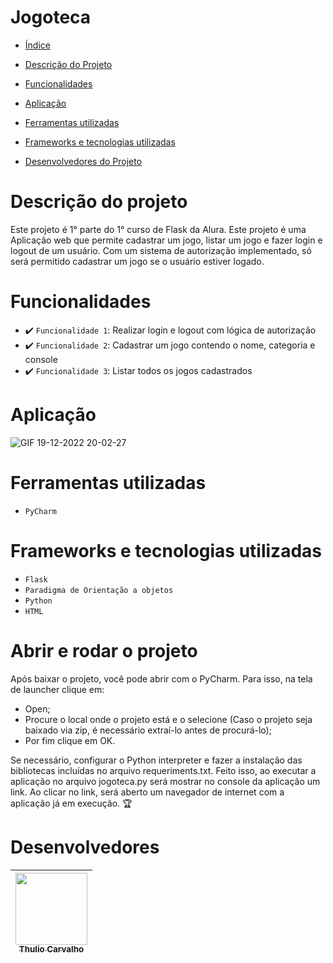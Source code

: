 # Jogoteca

* [Índice](#índice)

* [Descrição do Projeto](#descrição-do-projeto)
* [Funcionalidades](#funcionalidades)
* [Aplicação](#aplicação)
* [Ferramentas utilizadas](#ferramentas-utilizadas)
* [Frameworks e tecnologias utilizadas](#frameworks-e-tecnologias-utilizadas)
* [Desenvolvedores do Projeto](#desenvolvedores)

# Descrição do projeto
Este projeto é 1° parte do 1° curso de Flask da Alura. Este projeto é uma Aplicação web que permite cadastrar um jogo, listar um jogo e fazer login e logout de um usuário. 
Com um sistema de autorização implementado, só será permitido cadastrar um jogo se o usuário estiver logado.

# Funcionalidades
 - ✔️ `Funcionalidade 1`: Realizar login e logout com lógica de autorização
 - ✔️ `Funcionalidade 2`: Cadastrar um jogo contendo o nome, categoria e console 
 - ✔️ `Funcionalidade 3`: Listar todos os jogos cadastrados 
# Aplicação

![GIF 19-12-2022 20-02-27](https://user-images.githubusercontent.com/48070981/208545429-5533ced7-93fa-4597-a8dd-d7e5881873ef.gif)

# Ferramentas utilizadas
- `PyCharm`

# Frameworks e tecnologias utilizadas
- `Flask`
- `Paradigma de Orientação a objetos`
- `Python`
- `HTML`

# Abrir e rodar o projeto
Após baixar o projeto, você pode abrir com o PyCharm. Para isso, na tela de launcher clique em:

- Open;
- Procure o local onde o projeto está e o selecione (Caso o projeto seja baixado via zip, é necessário extraí-lo antes de procurá-lo);
- Por fim clique em OK.

Se necessário, configurar o Python interpreter e fazer a instalação das bibliotecas incluídas no arquivo requeriments.txt. Feito isso, ao executar a aplicação no arquivo jogoteca.py será mostrar no console da aplicação um link. Ao clicar no link, será aberto um navegador de internet com a aplicação já em execução. 🏆

# Desenvolvedores

| [<img src="https://avatars.githubusercontent.com/u/48070981?s=400&v=4" width=115><br><sub>Thulio Carvalho</sub>](https://github.com/Thulio-FM-Carvalho) |  
| :---: |
